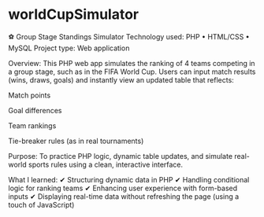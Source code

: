 # worldCupSimulator

⚽ Group Stage Standings Simulator
Technology used: PHP • HTML/CSS • MySQL
Project type: Web application

Overview:
This PHP web app simulates the ranking of 4 teams competing in a group stage, such as in the FIFA World Cup. Users can input match results (wins, draws, goals) and instantly view an updated table that reflects:

Match points

Goal differences

Team rankings

Tie-breaker rules (as in real tournaments)

Purpose:
To practice PHP logic, dynamic table updates, and simulate real-world sports rules using a clean, interactive interface.

What I learned:
✔ Structuring dynamic data in PHP
✔ Handling conditional logic for ranking teams
✔ Enhancing user experience with form-based inputs
✔ Displaying real-time data without refreshing the page (using a touch of JavaScript)
